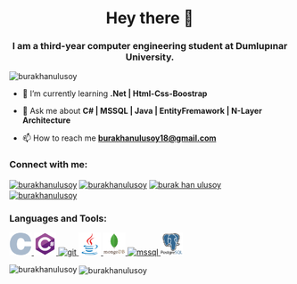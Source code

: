 <h1 align="center">Hey there 👋</h1>

<h3 align="center">I am a third-year computer engineering student at Dumlupınar University.</h3>

<p align="left"> <img src="https://komarev.com/ghpvc/?username=burakhanulusoy&label=Profile%20views&color=0e75b6&style=flat" alt="burakhanulusoy" /> </p>

- 🌱 I’m currently learning **.Net | Html-Css-Boostrap**

- 💬 Ask me about **C# | MSSQL | Java | EntityFremawork | N-Layer Architecture**

- 📫 How to reach me **burakhanulusoy18@gmail.com**

<h3 align="left">Connect with me:</h3>
<p align="left">
<a href="https://linkedin.com/in/burakhanulusoy" target="blank"><img align="center" src="https://raw.githubusercontent.com/rahuldkjain/github-profile-readme-generator/master/src/images/icons/Social/linked-in-alt.svg" alt="burakhanulusoy" height="30" width="40" /></a>
<a href="https://kaggle.com/burakhanulusoy" target="blank"><img align="center" src="https://raw.githubusercontent.com/rahuldkjain/github-profile-readme-generator/master/src/images/icons/Social/kaggle.svg" alt="burakhanulusoy" height="30" width="40" /></a>
<a href="https://fb.com/burak han ulusoy" target="blank"><img align="center" src="https://raw.githubusercontent.com/rahuldkjain/github-profile-readme-generator/master/src/images/icons/Social/facebook.svg" alt="burak han ulusoy" height="30" width="40" /></a>
<a href="https://instagram.com/burakhanulusoy" target="blank"><img align="center" src="https://raw.githubusercontent.com/rahuldkjain/github-profile-readme-generator/master/src/images/icons/Social/instagram.svg" alt="burakhanulusoy" height="30" width="40" /></a>
</p>

<h3 align="left">Languages and Tools:</h3>
<p align="left"> <a href="https://www.cprogramming.com/" target="_blank" rel="noreferrer"> <img src="https://raw.githubusercontent.com/devicons/devicon/master/icons/c/c-original.svg" alt="c" width="40" height="40"/> </a> <a href="https://www.w3schools.com/cs/" target="_blank" rel="noreferrer"> <img src="https://raw.githubusercontent.com/devicons/devicon/master/icons/csharp/csharp-original.svg" alt="csharp" width="40" height="40"/> </a> <a href="https://git-scm.com/" target="_blank" rel="noreferrer"> <img src="https://www.vectorlogo.zone/logos/git-scm/git-scm-icon.svg" alt="git" width="40" height="40"/> </a> <a href="https://www.java.com" target="_blank" rel="noreferrer"> <img src="https://raw.githubusercontent.com/devicons/devicon/master/icons/java/java-original.svg" alt="java" width="40" height="40"/> </a> <a href="https://www.mongodb.com/" target="_blank" rel="noreferrer"> <img src="https://raw.githubusercontent.com/devicons/devicon/master/icons/mongodb/mongodb-original-wordmark.svg" alt="mongodb" width="40" height="40"/> </a> <a href="https://www.microsoft.com/en-us/sql-server" target="_blank" rel="noreferrer"> <img src="https://www.svgrepo.com/show/303229/microsoft-sql-server-logo.svg" alt="mssql" width="40" height="40"/> </a> <a href="https://www.postgresql.org" target="_blank" rel="noreferrer"> <img src="https://raw.githubusercontent.com/devicons/devicon/master/icons/postgresql/postgresql-original-wordmark.svg" alt="postgresql" width="40" height="40"/> </a> </p>

<p><img align="left" src="https://github-readme-stats.vercel.app/api/top-langs?username=burakhanulusoy&show_icons=true&locale=en&layout=compact" alt="burakhanulusoy" /></p>

<p>&nbsp;<img align="center" src="https://github-readme-stats.vercel.app/api?username=burakhanulusoy&show_icons=true&locale=en" alt="burakhanulusoy" /></p>

